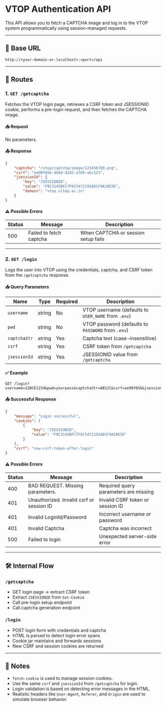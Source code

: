 # VTOP Authentication API

This API allows you to fetch a CAPTCHA image and log in to the VTOP system programmatically using session-managed requests.

---

## 📌 Base URL

```
http://<your-domain-or-localhost>:<port>/api
```

---

## 📂 Routes

### 1. `GET /getcaptcha`

Fetches the VTOP login page, retrieves a CSRF token and JSESSIONID cookie, performs a pre-login request, and then fetches the CAPTCHA image.

#### 📥 Request

No parameters.

#### 📤 Response

```json
{
	"captcha": "/vtop/captcha/image/123456789.png",
	"csrf": "ae98f65b-456d-42d2-a789-abc123",
	"jsessionId": {
		"key": "JSESSIONID",
		"value": "F9C3145BFC7F6C5472191AD1F9A10E5E",
		"domain": "vtop.vitap.ac.in"
	}
}
```

#### ⚠ Possible Errors

| Status | Message                 | Description                         |
| ------ | ----------------------- | ----------------------------------- |
| 500    | Failed to fetch captcha | When CAPTCHA or session setup fails |

---

### 2. `GET /login`

Logs the user into VTOP using the credentials, captcha, and CSRF token from the `/getcaptcha` response.

#### 📥 Query Parameters

| Name         | Type   | Required | Description                                         |
| ------------ | ------ | -------- | --------------------------------------------------- |
| `username`   | string | No       | VTOP username (defaults to `USER_NAME` from `.env`) |
| `pwd`        | string | No       | VTOP password (defaults to `PASSWORD` from `.env`)  |
| `captchaStr` | string | Yes      | Captcha text (case-insensitive)                     |
| `csrf`       | string | Yes      | CSRF token from `/getcaptcha`                       |
| `jsessionId` | string | Yes      | JSESSIONID value from `/getcaptcha`                 |

#### ✅ Example

```
GET /login?username=22BCE1234&pwd=yourpass&captchaStr=AB12C&csrf=ae98f65b&jsessionId=ADF354FDG
```

#### 📤 Successful Response

```json
{
	"message": "Login successful",
	"cookies": [
		{
			"key": "JSESSIONID",
			"value": "F9C3145BFC7F6C5472191AD1F9A10E5E"
		}
	],
	"csrf": "new-csrf-token-after-login"
}
```

#### ⚠ Possible Errors

| Status | Message                                  | Description                           |
| ------ | ---------------------------------------- | ------------------------------------- |
| 400    | BAD REQUEST. Missing parameters.         | Required query parameters are missing |
| 401    | Unauthorized. Invalid csrf or session ID | Invalid CSRF token or session ID      |
| 401    | Invalid LoginId/Password                 | Incorrect username or password        |
| 401    | Invalid Captcha                          | Captcha was incorrect                 |
| 500    | Failed to login                          | Unexpected server-side error          |

---

## 🛠 Internal Flow

### `/getcaptcha`

- GET login page → extract CSRF token
- Extract `JSESSIONID` from `Set-Cookie`
- Call pre-login setup endpoint
- Call captcha generation endpoint

### `/login`

- POST login form with credentials and captcha
- HTML is parsed to detect login error spans
- Cookie jar maintains and forwards sessions
- New CSRF and session cookies are returned

---

## 🧪 Notes

- `fetch-cookie` is used to manage session cookies.
- Use the same `csrf` and `jsessionId` from `/getcaptcha` for login.
- Login validation is based on detecting error messages in the HTML.
- Realistic headers like `User-Agent`, `Referer`, and `Origin` are used to simulate browser behavior.
